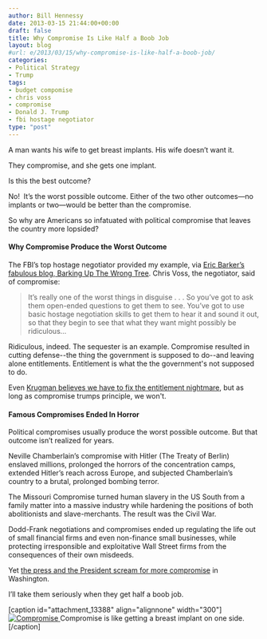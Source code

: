 ```yaml
---
author: Bill Hennessy
date: 2013-03-15 21:44:00+00:00
draft: false
title: Why Compromise Is Like Half a Boob Job
layout: blog
#url: e/2013/03/15/why-compromise-is-like-half-a-boob-job/
categories:
- Political Strategy
- Trump
tags:
- budget compomise
- chris voss
- compromise
- Donald J. Trump
- fbi hostage negotiator
type: "post"
---
```


A man wants his wife to get breast implants. His wife doesn’t want it.

They compromise, and she gets one implant.

Is this the best outcome?

No!  It’s the worst possible outcome. Either of the two other outcomes—no implants or two—would be better than the compromise.

So why are Americans so infatuated with political compromise that leaves the country more lopsided?


#### Why Compromise Produce the Worst Outcome


The FBI’s top hostage negotiator provided my example, via [Eric Barker’s fabulous blog, Barking Up The Wrong Tree](https://www.bakadesuyo.com/full-chris-interview/). Chris Voss, the negotiator, said of compromise:


> It’s really one of the worst things in disguise . . . So you’ve got to ask them open-ended questions to get them to see. You’ve got to use basic hostage negotiation skills to get them to hear it and sound it out, so that they begin to see that what they want might possibly be ridiculous…


Ridiculous, indeed. The sequester is an example. Compromise resulted in cutting defense--the thing the government is supposed to do--and leaving alone entitlements. Entitlement is what the the government's not supposed to do.

Even [Krugman believes we have to fix the entitlement nightmare](https://www.businessinsider.com/paul-krugman-on-inflation-and-deficit-2013-2), but as long as compromise trumps principle, we won't.


#### Famous Compromises Ended In Horror


Political compromises usually produce the worst possible outcome. But that outcome isn’t realized for years.

Neville Chamberlain’s compromise with Hitler (The Treaty of Berlin) enslaved millions, prolonged the horrors of the concentration camps, extended Hitler’s reach across Europe, and subjected Chamberlain’s country to a brutal, prolonged bombing terror.

The Missouri Compromise turned human slavery in the US South from a family matter into a massive industry while hardening the positions of both abolitionists and slave-merchants. The result was the Civil War.

Dodd-Frank negotiations and compromises ended up regulating the life out of small financial firms and even non-finance small businesses, while protecting irresponsible and exploitative Wall Street firms from the consequences of their own misdeeds.

Yet [the press and the President scream for more compromise](https://abcnews.go.com/blogs/politics/2013/03/president-obama-continues-to-call-for-compromise-on-the-sequester/) in Washington.

I’ll take them seriously when they get half a boob job.

[caption id="attachment_13388" align="alignnone" width="300"][![Compromise](https://hennessysview.com/wp-content/uploads/2013/03/forgot-to-enlarge-one-boob-300x297.jpg)
](https://hennessysview.com/wp-content/uploads/2013/03/forgot-to-enlarge-one-boob.jpg) Compromise is like getting a breast implant on one side.[/caption]
